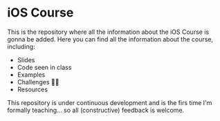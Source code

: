 # iOS Course
This is the repository where all the information about the iOS Course is gonna be added. 
Here you can find all the information about the course, including:
- Slides
- Code seen in class
- Examples
- Challenges 🙌🏻
- Resources

This repository is under continuous development and is the firs time I'm formally teaching... so all (constructive) feedback is welcome.
